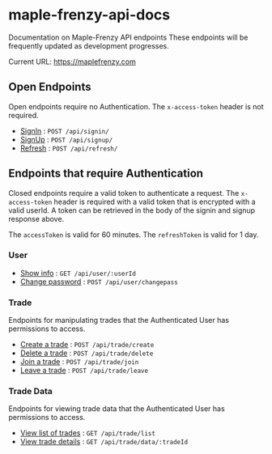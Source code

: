 # maple-frenzy-api-docs
Documentation on Maple-Frenzy API endpoints
These endpoints will be frequently updated as development progresses.

Current URL:
https://maplefrenzy.com

## Open Endpoints

Open endpoints require no Authentication.
The `x-access-token` header is not required.

* [SignIn](signin.md) : `POST /api/signin/`
* [SignUp](signup.md) : `POST /api/signup/`
* [Refresh](refresh.md) : `POST /api/refresh/`

## Endpoints that require Authentication

Closed endpoints require a valid token to authenticate a request. The `x-access-token` header is required with a valid token that is encrypted with a valid userId. A token can be retrieved in the body of the signin and signup response above.

The `accessToken` is valid for 60 minutes.
The `refreshToken` is valid for 1 day.

### User

* [Show info](user/get.md) : `GET /api/user/:userId`
* [Change password](user/changepass.md) : `POST /api/user/changepass`

### Trade

Endpoints for manipulating trades that the Authenticated User has permissions to access.

* [Create a trade](trade/create.md) : `POST /api/trade/create`
* [Delete a trade](trade/delete.md) : `POST /api/trade/delete`
* [Join a trade](trade/join.md) : `POST /api/trade/join`
* [Leave a trade](trade/leave.md) : `POST /api/trade/leave`

### Trade Data

Endpoints for viewing trade data that the Authenticated User has permissions to access.

* [View list of trades](trade/list.md) : `GET /api/trade/list`
* [View trade details](trade/data.md) : `GET /api/trade/data/:tradeId`
